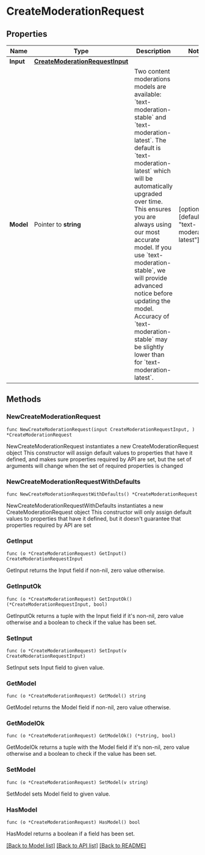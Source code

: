 # CreateModerationRequest

## Properties

Name | Type | Description | Notes
------------ | ------------- | ------------- | -------------
**Input** | [**CreateModerationRequestInput**](CreateModerationRequestInput.md) |  | 
**Model** | Pointer to **string** | Two content moderations models are available: &#x60;text-moderation-stable&#x60; and &#x60;text-moderation-latest&#x60;.  The default is &#x60;text-moderation-latest&#x60; which will be automatically upgraded over time. This ensures you are always using our most accurate model. If you use &#x60;text-moderation-stable&#x60;, we will provide advanced notice before updating the model. Accuracy of &#x60;text-moderation-stable&#x60; may be slightly lower than for &#x60;text-moderation-latest&#x60;.  | [optional] [default to "text-moderation-latest"]

## Methods

### NewCreateModerationRequest

`func NewCreateModerationRequest(input CreateModerationRequestInput, ) *CreateModerationRequest`

NewCreateModerationRequest instantiates a new CreateModerationRequest object
This constructor will assign default values to properties that have it defined,
and makes sure properties required by API are set, but the set of arguments
will change when the set of required properties is changed

### NewCreateModerationRequestWithDefaults

`func NewCreateModerationRequestWithDefaults() *CreateModerationRequest`

NewCreateModerationRequestWithDefaults instantiates a new CreateModerationRequest object
This constructor will only assign default values to properties that have it defined,
but it doesn't guarantee that properties required by API are set

### GetInput

`func (o *CreateModerationRequest) GetInput() CreateModerationRequestInput`

GetInput returns the Input field if non-nil, zero value otherwise.

### GetInputOk

`func (o *CreateModerationRequest) GetInputOk() (*CreateModerationRequestInput, bool)`

GetInputOk returns a tuple with the Input field if it's non-nil, zero value otherwise
and a boolean to check if the value has been set.

### SetInput

`func (o *CreateModerationRequest) SetInput(v CreateModerationRequestInput)`

SetInput sets Input field to given value.


### GetModel

`func (o *CreateModerationRequest) GetModel() string`

GetModel returns the Model field if non-nil, zero value otherwise.

### GetModelOk

`func (o *CreateModerationRequest) GetModelOk() (*string, bool)`

GetModelOk returns a tuple with the Model field if it's non-nil, zero value otherwise
and a boolean to check if the value has been set.

### SetModel

`func (o *CreateModerationRequest) SetModel(v string)`

SetModel sets Model field to given value.

### HasModel

`func (o *CreateModerationRequest) HasModel() bool`

HasModel returns a boolean if a field has been set.


[[Back to Model list]](../README.md#documentation-for-models) [[Back to API list]](../README.md#documentation-for-api-endpoints) [[Back to README]](../README.md)


